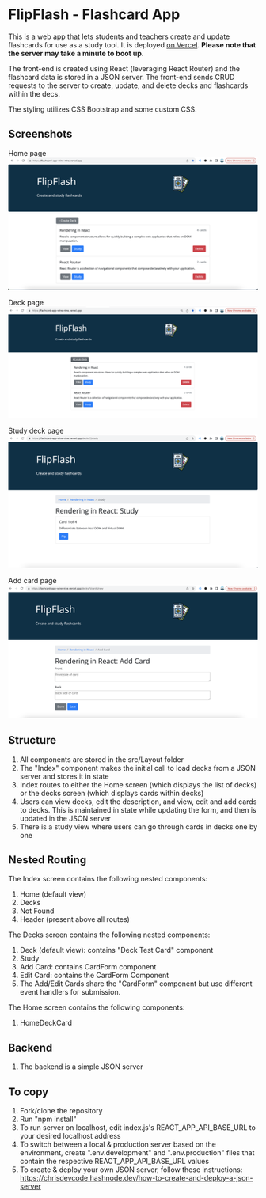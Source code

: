 # FlipFlash - Flashcard App

This is a web app that lets students and teachers create and update flashcards for use as a study tool. It is deployed [on Vercel](https://flashcard-app-wine-nine.vercel.app/). __Please note that the server may take a minute to boot up__. 

The front-end is created using React (leveraging React Router) and the flashcard data is stored in a JSON server. The front-end sends CRUD requests to the server to create, update, and delete decks and flashcards within the decs. 

The styling utilizes CSS Bootstrap and some custom CSS. 


## Screenshots

Home page
![image](https://github.com/adamawalters/flashcard-app/blob/main/screenshots/Home%20page.png)

Deck page
![image](https://github.com/adamawalters/flashcard-app/blob/main/screenshots/Deck%20page.png?raw=true)

Study deck page
![image](https://github.com/adamawalters/flashcard-app/blob/main/screenshots/Study%20page.png?raw=true)

Add card page
![image](https://github.com/adamawalters/flashcard-app/blob/main/screenshots/Add%20card%20page.png?raw=true)

## Structure

1. All components are stored in the src/Layout folder
2. The "Index" component makes the initial call to load decks from a JSON server and stores it in state
3. Index routes to either the Home screen (which displays the list of decks) or the decks screen (which displays cards within decks)
4. Users can view decks, edit the description, and view, edit and add cards to decks. This is maintained in state while updating the form, and then is updated in the JSON server
5. There is a study view where users can go through cards in decks one by one

## Nested Routing
The Index screen contains the following nested components:
1. Home (default view)
2. Decks
3. Not Found
4. Header (present above all routes)

The Decks screen contains the following nested components: 
1. Deck (default view): contains "Deck Test Card" component
2. Study 
4. Add Card: contains CardForm component
5. Edit Card: contains the CardForm Component
6. The Add/Edit Cards share the "CardForm" component but use different event handlers for submission. 


The Home screen contains the following components:
1. HomeDeckCard

## Backend
1. The backend is a simple JSON server

## To copy
1. Fork/clone the repository
2. Run "npm install"
3. To run server on localhost, edit index.js's REACT_APP_API_BASE_URL to your desired localhost address
4. To switch between a local & production server based on the environment, create ".env.development" and ".env.production" files that contain the respective REACT_APP_API_BASE_URL values
5. To create & deploy your own JSON server, follow these instructions: https://chrisdevcode.hashnode.dev/how-to-create-and-deploy-a-json-server




